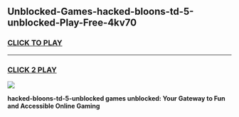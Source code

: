 
## Unblocked-Games-hacked-bloons-td-5-unblocked-Play-Free-4kv70
<h3>
<a href="https://premium76.site?title=hacked-bloons-td-5-unblocked&ref=23A">CLICK TO PLAY</a></h3>
<hr>

<h3>
<a href="https://premium76.site?title=hacked-bloons-td-5-unblocked&ref=23A">CLICK 2 PLAY</a>
  
</h3>

<a href="https://premium76.site?title=hacked-bloons-td-5-unblocked&ref=23A"><img src="https://clearcache.store/games.png"></a>


**hacked-bloons-td-5-unblocked games unblocked: Your Gateway to Fun and Accessible Online Gaming**
